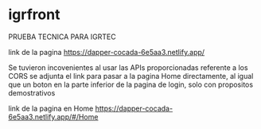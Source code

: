 # igrfront
PRUEBA TECNICA PARA IGRTEC

link de la pagina https://dapper-cocada-6e5aa3.netlify.app/

Se tuvieron incovenientes al usar las APIs proporcionadas referente a los CORS
se adjunta el link para pasar a la pagina Home directamente, al igual que un boton en la parte inferior de la pagina de login, solo con propositos demostrativos

link de la pagina en Home https://dapper-cocada-6e5aa3.netlify.app/#/Home
